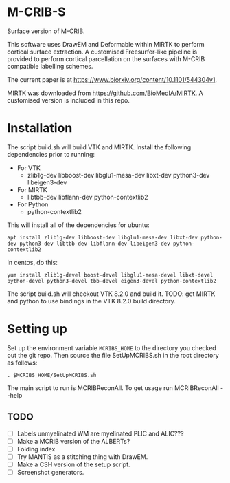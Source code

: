 # M-CRIB-S
Surface version of M-CRIB.

This software uses DrawEM and Deformable within MIRTK to perform cortical surface extraction.
A customised Freesurfer-like pipeline is provided to perform cortical parcellation on the surfaces with M-CRIB compatible labelling schemes.

The current paper is at https://www.biorxiv.org/content/10.1101/544304v1.

MIRTK was downloaded from https://github.com/BioMedIA/MIRTK. A customised version is included in this repo.

# Installation

The script build.sh will build VTK and MIRTK. Install the following dependencies prior to running:

- For VTK
  - zlib1g-dev libboost-dev libglu1-mesa-dev libxt-dev python3-dev libeigen3-dev
- For MIRTK
  - libtbb-dev libflann-dev python-contextlib2
- For Python
  - python-contextlib2

This will install all of the dependencies for ubuntu:

`apt install zlib1g-dev libboost-dev libglu1-mesa-dev libxt-dev python-dev python3-dev libtbb-dev libflann-dev libeigen3-dev python-contextlib2`

In centos, do this:

`yum install zlib1g-devel boost-devel libglu1-mesa-devel libxt-devel python-devel python3-devel tbb-devel eigen3-devel python-contextlib2`

The script build.sh will checkout VTK 8.2.0 and build it. TODO: get MIRTK and python to use bindings in the VTK 8.2.0 build directory.

# Setting up

Set up the environment variable `MCRIBS_HOME` to the directory you checked out the git repo. Then source the file SetUpMCRIBS.sh in the root directory as follows:

`. $MCRIBS_HOME/SetUpMCRIBS.sh`

The main script to run is MCRIBReconAll. To get usage run MCRIBReconAll --help

## TODO

- [ ] Labels unmyelinated WM are myelinated PLIC and ALIC???
- [ ] Make a MCRIB version of the ALBERTs?
- [ ] Folding index
- [ ] Try MANTIS as a stitching thing with DrawEM.
- [ ] Make a CSH version of the setup script.
- [ ] Screenshot generators.
